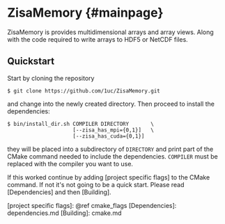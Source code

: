 # ZisaMemory                                                         {#mainpage}
ZisaMemory is provides multidimensional arrays and array views. Along with the
code required to write arrays to HDF5 or NetCDF files.

## Quickstart
Start by cloning the repository

    $ git clone https://github.com/1uc/ZisaMemory.git

and change into the newly created directory. Then proceed to install the
dependencies:

    $ bin/install_dir.sh COMPILER DIRECTORY       \
                         [--zisa_has_mpi={0,1}]   \
                         [--zisa_has_cuda={0,1}]

they will be placed into a subdirectory of `DIRECTORY` and print
part of the CMake command needed to include the dependencies. `COMPILER` must
be replaced with the compiler you want to use.

If this worked continue by adding [project specific flags] to the CMake
command. If not it's not going to be a quick start. Please read
[Dependencies] and then [Building].

[project specific flags]: @ref cmake_flags
[Dependencies]: dependencies.md
[Building]: cmake.md
